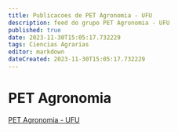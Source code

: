 ```yaml
---
title: Publicacoes de PET Agronomia - UFU 
description: feed do grupo PET Agronomia - UFU
published: true
date: 2023-11-30T15:05:17.732229
tags: Ciencias Agrarias
editor: markdown
dateCreated: 2023-11-30T15:05:17.732229
---
```


# PET Agronomia
[PET Agronomia - UFU](/grupo/169PETAgronomiaUFU)